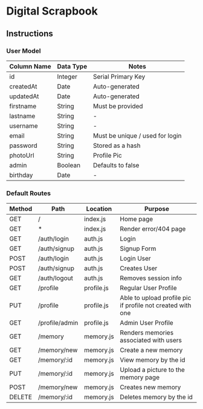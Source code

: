 # Digital Scrapbook

## Instructions 

### User Model

| Column Name | Data Type | Notes|
|---------------- | --------------- | ------------------ |
| id | Integer | Serial Primary Key |
| createdAt | Date | Auto-generated |
| updatedAt | Date | Auto-generated |
| firstname | String | Must be provided |
| lastname | String | - |
| username | String | - |
| email | String | Must be unique / used for login |
| password | String | Stored as a hash |
| photoUrl | String | Profile Pic |
| admin | Boolean | Defaults to false |
| birthday | Date | - |

### Default Routes

| Method | Path | Location | Purpose |
| ------ | ---------------- | ----------| ------------------ |
| GET | / | index.js | Home page |
| GET | * | index.js | Render error/404 page |
| GET | /auth/login | auth.js | Login |
| GET | /auth/signup | auth.js | Signup Form |
| POST | /auth/login | auth.js | Login User |
| POST | /auth/signup | auth.js | Creates User |
| GET | /auth/logout | auth.js | Removes session info |
| GET | /profile | profile.js | Regular User Profile | 
| PUT | /profile | profile.js | Able to upload profile pic if profile not created with one
| GET | /profile/admin | profile.js | Admin User Profile | 
| GET | /memory | memory.js | Renders memories associated with users
| GET | /memory/new | memory.js | Create a new memory
| GET | /memory/:id | memory.js | View memory by the id
| PUT | /memory/:id | memory.js | Upload a picture to the memory page
| POST | /memory/new | memory.js | Creates new memory
| DELETE | /memory/:id | memory.js | Deletes memory by the id


